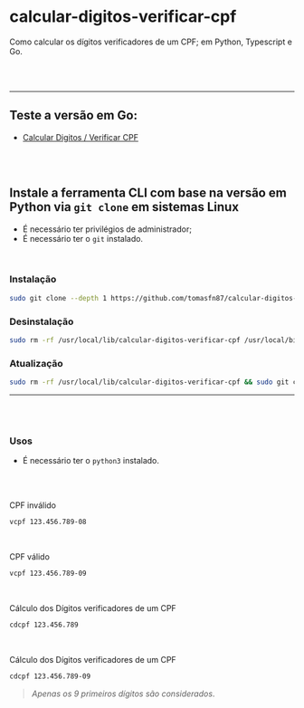 # calcular-digitos-verificar-cpf
Como calcular os dígitos verificadores de um CPF; em Python, Typescript e Go.

<br><br>

---

## Teste a versão em Go:

* [Calcular Digitos / Verificar CPF](https://onlinegdb.com/0W4euVwWW)

<br><br>

## Instale a ferramenta CLI com base na versão em Python via `git clone` em sistemas Linux

* É necessário ter privilégios de administrador;
* É necessário ter o `git` instalado.

<br>

### Instalação

```bash
sudo git clone --depth 1 https://github.com/tomasfn87/calcular-digitos-verificar-cpf /usr/local/lib/calcular-digitos-verificar-cpf && sudo mv /usr/local/lib/calcular-digitos-verificar-cpf/python/* /usr/local/lib/calcular-digitos-verificar-cpf && sudo chmod +x /usr/local/lib/calcular-digitos-verificar-cpf/*.sh && sudo ln -s /usr/local/lib/calcular-digitos-verificar-cpf/calcular_digitos_cpf.sh /usr/local/bin/cdcpf && sudo ln -s /usr/local/lib/calcular-digitos-verificar-cpf/verificar_cpf.sh /usr/local/bin/vcpf && sudo rm -rf /usr/local/lib/calcular-digitos-verificar-cpf/.git* /usr/local/lib/calcular-digitos-verificar-cpf/README.md /usr/local/lib/calcular-digitos-verificar-cpf/go /usr/local/lib/calcular-digitos-verificar-cpf/typescript /usr/local/lib/calcular-digitos-verificar-cpf/python /usr/local/lib/calcular-digitos-verificar-cpf/*-test.py && echo "\nUse os comandos vcpf e cdcpf para verificar ou calcular os dígitos de um CPF."
```

### Desinstalação


```bash
sudo rm -rf /usr/local/lib/calcular-digitos-verificar-cpf /usr/local/bin/vcpf /usr/local/bin/cdcpf
```

### Atualização

```bash
sudo rm -rf /usr/local/lib/calcular-digitos-verificar-cpf && sudo git clone --depth 1 https://github.com/tomasfn87/calcular-digitos-verificar-cpf /usr/local/lib/calcular-digitos-verificar-cpf && sudo mv /usr/local/lib/calcular-digitos-verificar-cpf/python/* /usr/local/lib/calcular-digitos-verificar-cpf && sudo chmod +x /usr/local/lib/calcular-digitos-verificar-cpf/*.sh && sudo rm -rf /usr/local/lib/calcular-digitos-verificar-cpf/.git* /usr/local/lib/calcular-digitos-verificar-cpf/README.md /usr/local/lib/calcular-digitos-verificar-cpf/go /usr/local/lib/calcular-digitos-verificar-cpf/typescript /usr/local/lib/calcular-digitos-verificar-cpf/python /usr/local/lib/calcular-digitos-verificar-cpf/*-test.py && echo "\nvcpf e cdcpf foram atualizados."
```

---

<br><br>

### Usos

* É necessário ter o `python3` instalado.

<br><br>

CPF inválido
```bash
vcpf 123.456.789-08
```

<br>

CPF válido
```bash
vcpf 123.456.789-09
```

<br>

Cálculo dos Dígitos verificadores de um CPF
```bash
cdcpf 123.456.789
```

<br>

Cálculo dos Dígitos verificadores de um CPF
```bash
cdcpf 123.456.789-09
```

> _Apenas os 9 primeiros dígitos são considerados_.
